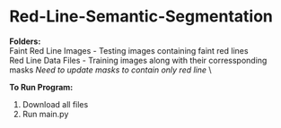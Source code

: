 # Red-Line-Semantic-Segmentation

**Folders:** \
Faint Red Line Images - Testing images containing faint red lines \
Red Line Data Files - Training images along with their corressponding masks *Need to update masks to contain only red line* \

**To Run Program:**
1. Download all files
2. Run main.py



